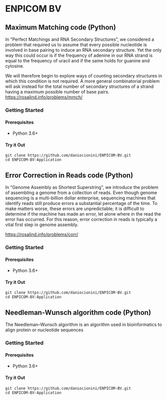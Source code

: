 # ENPICOM BV
## Maximum Matching code (Python)
In “Perfect Matchings and RNA Secondary Structures”, we considered a problem that required us to assume that every possible nucleotide is involved in base pairing to induce an RNA secondary structure. Yet the only way this could occur is if the frequency of adenine in our RNA strand is equal to the frequency of uracil and if the same holds for guanine and cytosine.

We will therefore begin to explore ways of counting secondary structures in which this condition is not required. A more general combinatorial problem will ask instead for the total number of secondary structures of a strand having a maximum possible number of base pairs.
https://rosalind.info/problems/mmch/
### Getting Started
#### Prerequisites
* Python 3.6+

#### Try it Out
```
git clone https://github.com/daniocionini/ENPICOM-BV.git
cd ENPICOM-BV-Application
```
## Error Correction in Reads code (Python)
In “Genome Assembly as Shortest Superstring”, we introduce the problem of assembling a genome from a collection of reads. Even though genome sequencing is a multi-billion dollar enterprise, sequencing machines that identify reads still produce errors a substantial percentage of the time. To make matters worse, these errors are unpredictable; it is difficult to determine if the machine has made an error, let alone where in the read the error has occurred. For this reason, error correction in reads is typically a vital first step in genome assembly.

https://rosalind.info/problems/corr/
### Getting Started
#### Prerequisites
* Python 3.6+

#### Try it Out
```
git clone https://github.com/daniocionini/ENPICOM-BV.git
cd ENPICOM-BV-Application
```
## Needleman-Wunsch algorithm code (Python)
The Needleman–Wunsch algorithm is an algorithm used in bioinformatics to align protein or nucleotide sequences

### Getting Started
#### Prerequisites
* Python 3.6+

#### Try it Out
```
git clone https://github.com/daniocionini/ENPICOM-BV.git
cd ENPICOM-BV-Application
```

